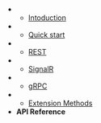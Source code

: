 <!-- docs/_sidebar.md -->

* * [Intoduction](/README.md)
* * [Quick start](/overview/quick-start.md)
* * [REST](/rest/basic.md)
* * [SignalR](/signalr/basic.md)
* * [gRPC](/grpc/basic.md)
* * [Extension Methods](/overview/extensions.md)
* **API Reference**
